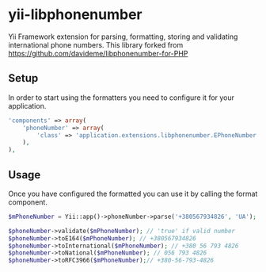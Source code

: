yii-libphonenumber
=============
Yii Framework extension for parsing, formatting, storing and validating international phone numbers.
This library forked from https://github.com/davideme/libphonenumber-for-PHP

## Setup

In order to start using the formatters you need to configure it for your application.

```php
'components' => array(
    'phoneNumber' => array(
        'class' => 'application.extensions.libphonenumber.EPhoneNumber'
    ),
),
```

## Usage

Once you have configured the formatted you can use it by calling the format component.

```php
$mPhoneNumber = Yii::app()->phoneNumber->parse('+380567934826', 'UA');

$phoneNumber->validate($mPhoneNumber); // 'true' if valid number
$phoneNumber->toE164($mPhoneNumber); // +380567934826
$phoneNumber->toInternational($mPhoneNumber); // +380 56 793 4826
$phoneNumber->toNational($mPhoneNumber); // 056 793 4826
$phoneNumber->toRFC3966($mPhoneNumber);// +380-56-793-4826
```
